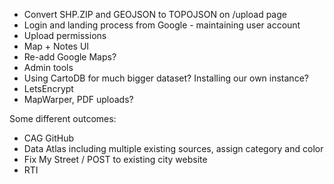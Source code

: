 - Convert SHP.ZIP and GEOJSON to TOPOJSON on /upload page
- Login and landing process from Google - maintaining user account
- Upload permissions
- Map + Notes UI
- Re-add Google Maps?
- Admin tools
- Using CartoDB for much bigger dataset? Installing our own instance?
- LetsEncrypt
- MapWarper, PDF uploads?

Some different outcomes:

- CAG GitHub
- Data Atlas including multiple existing sources, assign category and color
- Fix My Street / POST to existing city website
- RTI
